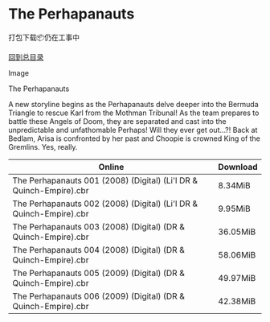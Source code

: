 # The Perhapanauts

打包下载📦仍在工事中

[回到总目录](/Catalogs.md)

Image

The Perhapanauts

A new storyline begins as the Perhapanauts delve deeper into the Bermuda Triangle to rescue Karl from the Mothman Tribunal! As the team prepares to battle these Angels of Doom, they are separated and cast into the unpredictable and unfathomable Perhaps! Will they ever get out...?! Back at Bedlam, Arisa is confronted by her past and Choopie is crowned King of the Gremlins. Yes, really. 





Online | Download
--- | ---
The Perhapanauts 001 (2008) (Digital) (Li'l DR & Quinch-Empire).cbr | 8.34MiB
The Perhapanauts 002 (2008) (Digital) (Li'l DR & Quinch-Empire).cbr | 9.95MiB
The Perhapanauts 003 (2008) (Digital) (DR & Quinch-Empire).cbr | 36.05MiB
The Perhapanauts 004 (2008) (Digital) (DR & Quinch-Empire).cbr | 58.06MiB
The Perhapanauts 005 (2009) (Digital) (DR & Quinch-Empire).cbr | 49.97MiB
The Perhapanauts 006 (2009) (Digital) (DR & Quinch-Empire).cbr | 42.38MiB